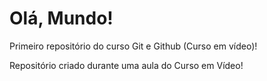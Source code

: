 # Olá, Mundo!
 Primeiro repositório do curso Git e Github (Curso em vídeo)!

 Repositório criado durante uma aula do Curso em Vídeo!
